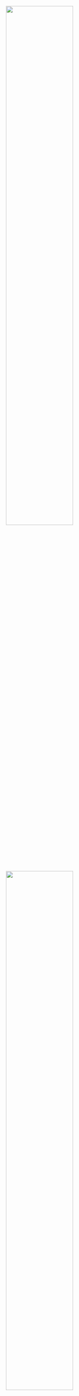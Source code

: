 <p align="center">
<img width="60%" src="https://github-readme-stats.vercel.app/api?username=xmatheus&show_icons=true"/>
  <img width="60%" src="https://user-images.githubusercontent.com/34286800/88321813-c86b1d80-cced-11ea-8fc3-8034b25cc65c.png">
</p>
